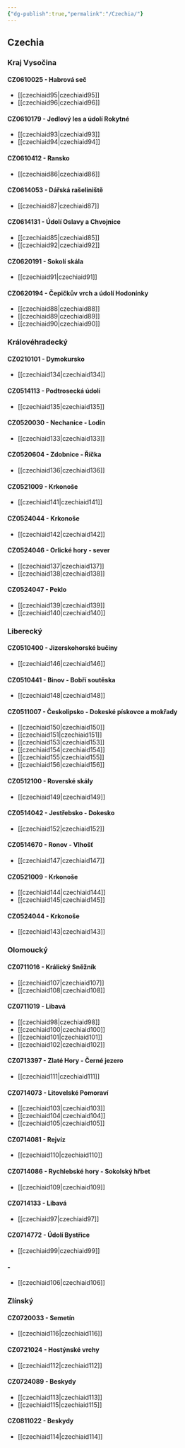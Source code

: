```yaml
---
{"dg-publish":true,"permalink":"/Czechia/"}
---
```


## Czechia
### Kraj Vysočina
#### CZ0610025 - Habrová seč
- [[czechiaid95\|czechiaid95]]
- [[czechiaid96\|czechiaid96]]
#### CZ0610179 - Jedlový les a údolí Rokytné
- [[czechiaid93\|czechiaid93]]
- [[czechiaid94\|czechiaid94]]
#### CZ0610412 - Ransko
- [[czechiaid86\|czechiaid86]]
#### CZ0614053 - Dářská rašeliniště
- [[czechiaid87\|czechiaid87]]
#### CZ0614131 - Údolí Oslavy a Chvojnice
- [[czechiaid85\|czechiaid85]]
- [[czechiaid92\|czechiaid92]]
#### CZ0620191 - Sokolí skála
- [[czechiaid91\|czechiaid91]]
#### CZ0620194 - Čepičkův vrch a údolí Hodonínky
- [[czechiaid88\|czechiaid88]]
- [[czechiaid89\|czechiaid89]]
- [[czechiaid90\|czechiaid90]]
### Královéhradecký
#### CZ0210101 - Dymokursko
- [[czechiaid134\|czechiaid134]]
#### CZ0514113 - Podtrosecká údolí
- [[czechiaid135\|czechiaid135]]
#### CZ0520030 - Nechanice - Lodín
- [[czechiaid133\|czechiaid133]]
#### CZ0520604 - Zdobnice - Říčka
- [[czechiaid136\|czechiaid136]]
#### CZ0521009 - Krkonoše
- [[czechiaid141\|czechiaid141]]
#### CZ0524044 - Krkonoše
- [[czechiaid142\|czechiaid142]]
#### CZ0524046 - Orlické hory - sever
- [[czechiaid137\|czechiaid137]]
- [[czechiaid138\|czechiaid138]]
#### CZ0524047 - Peklo
- [[czechiaid139\|czechiaid139]]
- [[czechiaid140\|czechiaid140]]
### Liberecký
#### CZ0510400 - Jizerskohorské bučiny
- [[czechiaid146\|czechiaid146]]
#### CZ0510441 - Binov - Bobří soutěska
- [[czechiaid148\|czechiaid148]]
#### CZ0511007 - Českolipsko - Dokeské pískovce a mokřady
- [[czechiaid150\|czechiaid150]]
- [[czechiaid151\|czechiaid151]]
- [[czechiaid153\|czechiaid153]]
- [[czechiaid154\|czechiaid154]]
- [[czechiaid155\|czechiaid155]]
- [[czechiaid156\|czechiaid156]]
#### CZ0512100 - Roverské skály
- [[czechiaid149\|czechiaid149]]
#### CZ0514042 - Jestřebsko - Dokesko
- [[czechiaid152\|czechiaid152]]
#### CZ0514670 - Ronov - Vlhošť
- [[czechiaid147\|czechiaid147]]
#### CZ0521009 - Krkonoše
- [[czechiaid144\|czechiaid144]]
- [[czechiaid145\|czechiaid145]]
#### CZ0524044 - Krkonoše
- [[czechiaid143\|czechiaid143]]
### Olomoucký
#### CZ0711016 - Králický Sněžník
- [[czechiaid107\|czechiaid107]]
- [[czechiaid108\|czechiaid108]]
#### CZ0711019 - Libavá
- [[czechiaid98\|czechiaid98]]
- [[czechiaid100\|czechiaid100]]
- [[czechiaid101\|czechiaid101]]
- [[czechiaid102\|czechiaid102]]
#### CZ0713397 - Zlaté Hory - Černé jezero
- [[czechiaid111\|czechiaid111]]
#### CZ0714073 - Litovelské Pomoraví
- [[czechiaid103\|czechiaid103]]
- [[czechiaid104\|czechiaid104]]
- [[czechiaid105\|czechiaid105]]
#### CZ0714081 - Rejvíz
- [[czechiaid110\|czechiaid110]]
#### CZ0714086 - Rychlebské hory - Sokolský hřbet
- [[czechiaid109\|czechiaid109]]
#### CZ0714133 - Libavá
- [[czechiaid97\|czechiaid97]]
#### CZ0714772 - Údolí Bystřice
- [[czechiaid99\|czechiaid99]]
####  - 
- [[czechiaid106\|czechiaid106]]
### Zlínský
#### CZ0720033 - Semetín
- [[czechiaid116\|czechiaid116]]
#### CZ0721024 - Hostýnské vrchy
- [[czechiaid112\|czechiaid112]]
#### CZ0724089 - Beskydy
- [[czechiaid113\|czechiaid113]]
- [[czechiaid115\|czechiaid115]]
#### CZ0811022 - Beskydy
- [[czechiaid114\|czechiaid114]]